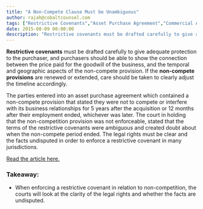 ```yaml
---
title: "A Non-Compete Clause Must be Unambiguous"
author: rajah@cobaltcounsel.com
tags: ["Restrictive Covenants","Asset Purchase Agreement","Commercial Activities","Rajah"]
date: 2015-08-09 00:00:00
description: "Restrictive covenants must be drafted carefully to give adequate protection to the purchaser, and purchasers should be able to show the connection between the price paid for the goodwill of the business, and the temporal and geographic aspects of the non-compete provision."
---
```




**Restrictive covenants** must be drafted carefully to give adequate protection to the purchaser, and purchasers should be able to show the connection between the price paid for the goodwill of the business, and the temporal and geographic aspects of the non-compete provision. If the **non-compete provisions** are renewed or extended, care should be taken to clearly adjust the timeline accordingly.

The parties entered into an asset purchase agreement which contained a non-compete provision that stated they were not to compete or interfere with its business relationships for 5 years after the acquisition or 12 months after their employment ended, whichever was later. The court in holding that the non-competition provision was not enforceable, stated that the terms of the restrictive covenants were ambiguous and created doubt about when the non-compete period ended. The legal rights must be clear and the facts undisputed in order to enforce a restrictive covenant in many jurisdictions.

[Read the article here.](http://hr.blr.com/HR-news/Staffing-Training/Employment-Contracts/New-Jersey-court-declines-noncompete-agreement)

### Takeaway:
- When enforcing a restrictive covenant in relation to non-competition, the courts will look at the clarity of the legal rights and whether the facts are undisputed.
